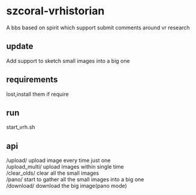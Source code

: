 # szcoral-vrhistorian
A bbs based on spirit which support submit comments around vr research

## update
Add support to sketch small images into a big one

## requirements
lost,install them if require

## run
start_vrh.sh

## api
/upload/ upload image every time just one \
/upload_multi/ upload images within single time \
/clear_olds/ clear all the small images \
/pano/ start to gather all the small images into a big one \
/download/   download the big image(pano mode)

